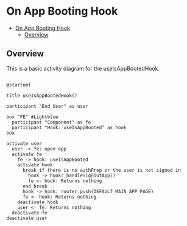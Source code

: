 # On App Booting Hook

<!-- TOC -->

- [On App Booting Hook](#on-app-booting-hook)
  - [Overview](#overview)

<!-- /TOC -->

## Overview
This is a basic activity diagram for the useIsAppBootedHook.


```plantuml

@startuml

title useIsAppBootedHook()

participant "End User" as user

box "FE" #Lightblue
  participant "Component" as fe
  participant "Hook: useIsAppBooted" as hook
box

activate user
  user -> fe: open app
  activate fe
    fe -> hook: useIsAppBooted
    activate hook
      break if there is no authPrep or the user is not signed in
        hook -> hook: handleSignOutApp()
        fe <- hook: Returns nothing
      end break
      hook -> hook: router.push(DEFAULT_MAIN_APP_PAGE)
      fe <- hook: Returns nothing
    deactivate hook
    user <- fe: Returns nothing
  deactivate fe
deactivate user

